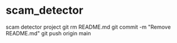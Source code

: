 # scam_detector
scam detector project
git rm README.md
git commit -m "Remove README.md"
git push origin main
